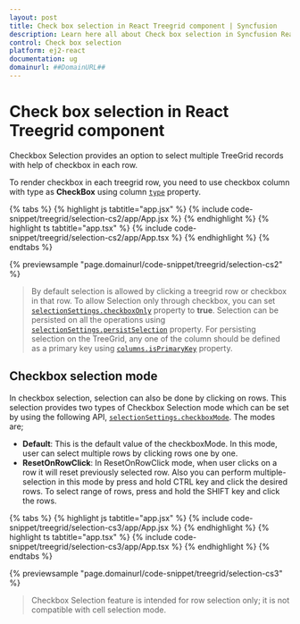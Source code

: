 ```yaml
---
layout: post
title: Check box selection in React Treegrid component | Syncfusion
description: Learn here all about Check box selection in Syncfusion React Treegrid component of Syncfusion Essential JS 2 and more.
control: Check box selection 
platform: ej2-react
documentation: ug
domainurl: ##DomainURL##
---
```


# Check box selection in React Treegrid component

Checkbox Selection provides an option to select multiple TreeGrid records with help of checkbox in each row.

To render checkbox in each treegrid row, you need to use checkbox column with type as **CheckBox** using column [`type`](https://ej2.syncfusion.com/react/documentation/api/treegrid/column/#type) property.

{% tabs %}
{% highlight js tabtitle="app.jsx" %}
{% include code-snippet/treegrid/selection-cs2/app/App.jsx %}
{% endhighlight %}
{% highlight ts tabtitle="app.tsx" %}
{% include code-snippet/treegrid/selection-cs2/app/App.tsx %}
{% endhighlight %}
{% endtabs %}

 {% previewsample "page.domainurl/code-snippet/treegrid/selection-cs2" %}

> By default selection is allowed by clicking a treegrid row or checkbox in that row. To allow Selection only through checkbox, you can set
[`selectionSettings.checkboxOnly`](https://ej2.syncfusion.com/react/documentation/api/treegrid/selectionSettings/#checkboxonly) property to **true**.
> Selection can be persisted on all the operations
using [`selectionSettings.persistSelection`](https://ej2.syncfusion.com/react/documentation/api/treegrid/selectionSettings/#persistselection) property.
For persisting selection on the TreeGrid, any one of the column should be defined as a primary key using [`columns.isPrimaryKey`](https://ej2.syncfusion.com/react/documentation/api/treegrid/column/#isprimarykey) property.

## Checkbox selection mode

In checkbox selection, selection can also be done by clicking on rows. This selection provides two types of Checkbox Selection mode which can be set by using the following API, [`selectionSettings.checkboxMode`](https://ej2.syncfusion.com/react/documentation/api/treegrid/selectionSettings/#checkboxmode). The modes are;

* **Default**: This is the default value of the checkboxMode. In this mode, user can select multiple rows by clicking rows one by one.
* **ResetOnRowClick**: In ResetOnRowClick mode, when user clicks on a row it will reset previously selected row. Also you can perform multiple-selection in this mode by press and hold CTRL key and click the desired rows. To select range of rows, press and hold the SHIFT key and click the rows.

{% tabs %}
{% highlight js tabtitle="app.jsx" %}
{% include code-snippet/treegrid/selection-cs3/app/App.jsx %}
{% endhighlight %}
{% highlight ts tabtitle="app.tsx" %}
{% include code-snippet/treegrid/selection-cs3/app/App.tsx %}
{% endhighlight %}
{% endtabs %}

 {% previewsample "page.domainurl/code-snippet/treegrid/selection-cs3" %}

 > Checkbox Selection feature is intended for row selection only; it is not compatible with cell selection mode.